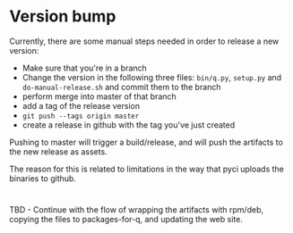 
# Version bump
Currently, there are some manual steps needed in order to release a new version:

* Make sure that you're in a branch
* Change the version in the following three files: `bin/q.py`, `setup.py` and `do-manual-release.sh` and commit them to the branch
* perform merge into master of that branch
* add a tag of the release version
* `git push --tags origin master`
* create a release in github with the tag you've just created

Pushing to master will trigger a build/release, and will push the artifacts to the new release as assets.

The reason for this is related to limitations in the way that pyci uploads the binaries to github.

#

TBD - Continue with the flow of wrapping the artifacts with rpm/deb, copying the files to packages-for-q, and updating the web site.
